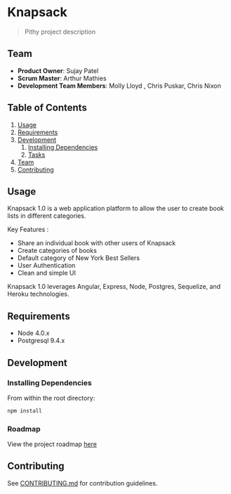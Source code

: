 # Knapsack

> Pithy project description

## Team

  - __Product Owner__: Sujay Patel
  - __Scrum Master__: Arthur Mathies
  - __Development Team Members__: Molly Lloyd , Chris Puskar, Chris Nixon

## Table of Contents

1. [Usage](#Usage)
1. [Requirements](#requirements)
1. [Development](#development)
    1. [Installing Dependencies](#installing-dependencies)
    1. [Tasks](#tasks)
1. [Team](#team)
1. [Contributing](#contributing)

## Usage

Knapsack 1.0 is a web application platform to allow the user to create book lists in different categories. 


Key Features : 
- Share an individual book with other users of Knapsack
- Create categories of books
- Default category of New York Best Sellers
- User Authentication 
- Clean and simple UI

Knapsack 1.0 leverages Angular, Express, Node, Postgres, Sequelize, and Heroku technologies.

## Requirements

- Node 4.0.x
- Postgresql 9.4.x

## Development

### Installing Dependencies

From within the root directory:

```sh
npm install
```

### Roadmap

View the project roadmap [here](LINK_TO_PROJECT_ISSUES)


## Contributing

See [CONTRIBUTING.md](CONTRIBUTING.md) for contribution guidelines.
